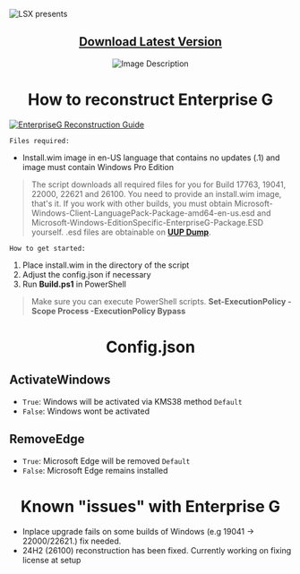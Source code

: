 ![LSX presents](https://github.com/xLSX285/EnterpriseG/assets/129116755/4957cf9b-42fe-4e70-9a33-d3450cbc9a52)

<div align="center">

## [Download Latest Version](https://github.com/xLSX285/EnterpriseG/archive/refs/heads/main.zip)
</div>
<div align="center">
  <img src="https://github.com/xLSX285/EnterpriseG/assets/129116755/3f1a3925-ea56-408e-89d0-5e717712e6e6" alt="Image Description">
</div>

<div align="center">
  
# How to reconstruct Enterprise G
</div>

[![EnterpriseG Reconstruction Guide](https://img.youtube.com/vi/)](https://www.youtube.com/watch?v=K69L4DROtlc "EnterpriseG Reconstruction Guide")

`Files required:`
- Install.wim image in en-US language that contains no updates (.1) and image must contain Windows Pro Edition

> The script downloads all required files for you for Build 17763, 19041, 22000, 22621 and 26100. You need to provide an install.wim image, that's it. If you work with other builds, you must obtain Microsoft-Windows-Client-LanguagePack-Package-amd64-en-us.esd and Microsoft-Windows-EditionSpecific-EnterpriseG-Package.ESD yourself. .esd files are obtainable on [**UUP Dump**](https://uupdump.net/).

`How to get started:`
1. Place install.wim in the directory of the script
2. Adjust the config.json if necessary
3. Run **Build.ps1** in PowerShell

> Make sure you can execute PowerShell scripts. **Set-ExecutionPolicy -Scope Process -ExecutionPolicy Bypass**
>
<div align="center">
  
# Config.json

</div>

## ActivateWindows

- `True`: Windows will be activated via KMS38 method `Default`
- `False`: Windows wont be activated

## RemoveEdge

- `True`: Microsoft Edge will be removed `Default`
- `False`: Microsoft Edge remains installed

<div align="center">
  
# Known "issues" with Enterprise G
</div>

- Inplace upgrade fails on some builds of Windows (e.g 19041 -> 22000/22621.) fix needed.
- 24H2 (26100) reconstruction has been fixed. Currently working on fixing license at setup
